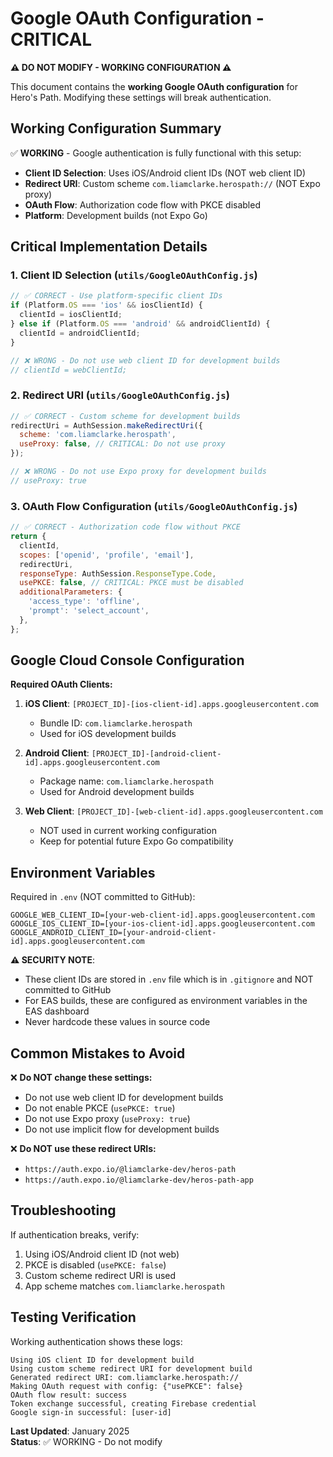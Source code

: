 # Google OAuth Configuration - CRITICAL

**⚠️ DO NOT MODIFY - WORKING CONFIGURATION ⚠️**

This document contains the **working Google OAuth configuration** for Hero's Path. Modifying these settings will break authentication.

## Working Configuration Summary

✅ **WORKING** - Google authentication is fully functional with this setup:

- **Client ID Selection**: Uses iOS/Android client IDs (NOT web client ID)
- **Redirect URI**: Custom scheme `com.liamclarke.herospath://` (NOT Expo proxy)
- **OAuth Flow**: Authorization code flow with PKCE disabled
- **Platform**: Development builds (not Expo Go)

## Critical Implementation Details

### 1. Client ID Selection (`utils/GoogleOAuthConfig.js`)
```javascript
// ✅ CORRECT - Use platform-specific client IDs
if (Platform.OS === 'ios' && iosClientId) {
  clientId = iosClientId;
} else if (Platform.OS === 'android' && androidClientId) {
  clientId = androidClientId;
}

// ❌ WRONG - Do not use web client ID for development builds
// clientId = webClientId;
```

### 2. Redirect URI (`utils/GoogleOAuthConfig.js`)
```javascript
// ✅ CORRECT - Custom scheme for development builds
redirectUri = AuthSession.makeRedirectUri({
  scheme: 'com.liamclarke.herospath',
  useProxy: false, // CRITICAL: Do not use proxy
});

// ❌ WRONG - Do not use Expo proxy for development builds
// useProxy: true
```

### 3. OAuth Flow Configuration (`utils/GoogleOAuthConfig.js`)
```javascript
// ✅ CORRECT - Authorization code flow without PKCE
return {
  clientId,
  scopes: ['openid', 'profile', 'email'],
  redirectUri,
  responseType: AuthSession.ResponseType.Code,
  usePKCE: false, // CRITICAL: PKCE must be disabled
  additionalParameters: {
    'access_type': 'offline',
    'prompt': 'select_account',
  },
};
```

## Google Cloud Console Configuration

**Required OAuth Clients:**

1. **iOS Client**: `[PROJECT_ID]-[ios-client-id].apps.googleusercontent.com`
   - Bundle ID: `com.liamclarke.herospath`
   - Used for iOS development builds

2. **Android Client**: `[PROJECT_ID]-[android-client-id].apps.googleusercontent.com`
   - Package name: `com.liamclarke.herospath`
   - Used for Android development builds

3. **Web Client**: `[PROJECT_ID]-[web-client-id].apps.googleusercontent.com`
   - NOT used in current working configuration
   - Keep for potential future Expo Go compatibility

## Environment Variables

Required in `.env` (NOT committed to GitHub):
```
GOOGLE_WEB_CLIENT_ID=[your-web-client-id].apps.googleusercontent.com
GOOGLE_IOS_CLIENT_ID=[your-ios-client-id].apps.googleusercontent.com
GOOGLE_ANDROID_CLIENT_ID=[your-android-client-id].apps.googleusercontent.com
```

**⚠️ SECURITY NOTE**: 
- These client IDs are stored in `.env` file which is in `.gitignore` and NOT committed to GitHub
- For EAS builds, these are configured as environment variables in the EAS dashboard
- Never hardcode these values in source code

## Common Mistakes to Avoid

❌ **Do NOT change these settings:**
- Do not use web client ID for development builds
- Do not enable PKCE (`usePKCE: true`)
- Do not use Expo proxy (`useProxy: true`)
- Do not use implicit flow for development builds

❌ **Do NOT use these redirect URIs:**
- `https://auth.expo.io/@liamclarke-dev/heros-path`
- `https://auth.expo.io/@liamclarke-dev/heros-path-app`

## Troubleshooting

If authentication breaks, verify:
1. Using iOS/Android client ID (not web)
2. PKCE is disabled (`usePKCE: false`)
3. Custom scheme redirect URI is used
4. App scheme matches `com.liamclarke.herospath`

## Testing Verification

Working authentication shows these logs:
```
Using iOS client ID for development build
Using custom scheme redirect URI for development build
Generated redirect URI: com.liamclarke.herospath://
Making OAuth request with config: {"usePKCE": false}
OAuth flow result: success
Token exchange successful, creating Firebase credential
Google sign-in successful: [user-id]
```

**Last Updated**: January 2025  
**Status**: ✅ WORKING - Do not modify